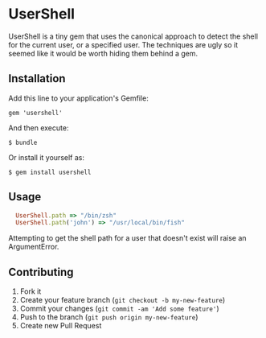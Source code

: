 # UserShell

UserShell is a tiny gem that uses the canonical approach to detect the shell for the current user, or a specified user.
The techniques are ugly so it seemed like it would be worth hiding them behind a gem.

## Installation

Add this line to your application's Gemfile:

    gem 'usershell'

And then execute:

    $ bundle

Or install it yourself as:

    $ gem install usershell

## Usage

```ruby
  UserShell.path => "/bin/zsh"
  UserShell.path('john') => "/usr/local/bin/fish"
```

Attempting to get the shell path for a user that doesn't exist will raise an ArgumentError.

## Contributing

1. Fork it
2. Create your feature branch (`git checkout -b my-new-feature`)
3. Commit your changes (`git commit -am 'Add some feature'`)
4. Push to the branch (`git push origin my-new-feature`)
5. Create new Pull Request
